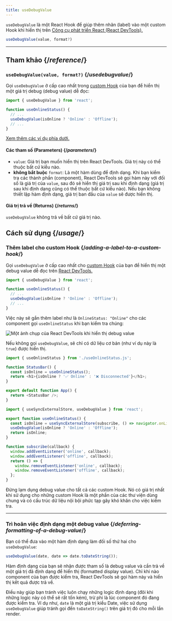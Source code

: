 ```yaml
---
title: useDebugValue
---
```


<Intro>

`useDebugValue` là một React Hook để giúp thêm nhãn (label) vào một custom Hook khi hiển thị trên [Công cụ phát triển React (React DevTools).](/learn/react-developer-tools)

```js
useDebugValue(value, format?)
```

</Intro>

<InlineToc />

---

## Tham khảo {/*reference*/}

### `useDebugValue(value, format?)` {/*usedebugvalue*/}

Gọi `useDebugValue` ở cấp cao nhất trong [custom Hook](/learn/reusing-logic-with-custom-hooks) của bạn để hiển thị một giá trị debug (debug value) dễ đọc:

```js
import { useDebugValue } from 'react';

function useOnlineStatus() {
  // ...
  useDebugValue(isOnline ? 'Online' : 'Offline');
  // ...
}
```

[Xem thêm các ví dụ phía dưới.](#usage)

#### Các tham số (Parameters) {/*parameters*/}

* `value`: Giá trị bạn muốn hiển thị trên React DevTools. Giá trị này có thể thuộc bất cứ kiểu nào.
* **không bắt buộc** `format`: Là một hàm dùng để định dạng. Khi bạn kiểm tra các thành phần (component), React DevTools sẽ gọi hàm này với đối số là giá trị của `value`, sau đó sẽ hiển thị giá trị sau khi định dạng (giá trị sau khi định dạng cũng có thể thuộc bất cứ kiểu nào). Nếu bạn không thiết lập hàm định dạng, giá trị ban đầu của `value` sẽ được hiển thị.

#### Giá trị trả về (Returns) {/*returns*/}

`useDebugValue` không trả về bất cứ giá trị nào.

## Cách sử dụng {/*usage*/}

### Thêm label cho custom Hook {/*adding-a-label-to-a-custom-hook*/}

Gọi `useDebugValue` ở cấp cao nhất cho [custom Hook](/learn/reusing-logic-with-custom-hooks) của bạn để hiển thị một <CodeStep step={1}>debug value</CodeStep> dễ đọc trên [React DevTools.](/learn/react-developer-tools)

```js [[1, 5, "isOnline ? 'Online' : 'Offline'"]]
import { useDebugValue } from 'react';

function useOnlineStatus() {
  // ...
  useDebugValue(isOnline ? 'Online' : 'Offline');
  // ...
}
```

Việc này sẽ gắn thêm label như là `OnlineStatus: "Online"` cho các component gọi `useOnlineStatus` khi bạn kiểm tra chúng:

![Một ảnh chụp của React DevTools khi hiển thị debug value](/images/docs/react-devtools-usedebugvalue.png)

Nếu không gọi `useDebugValue`, sẽ chỉ có dữ liệu cơ bản (như ví dụ này là `true`) được hiển thị.

<Sandpack>

```js
import { useOnlineStatus } from './useOnlineStatus.js';

function StatusBar() {
  const isOnline = useOnlineStatus();
  return <h1>{isOnline ? '✅ Online' : '❌ Disconnected'}</h1>;
}

export default function App() {
  return <StatusBar />;
}
```

```js useOnlineStatus.js active
import { useSyncExternalStore, useDebugValue } from 'react';

export function useOnlineStatus() {
  const isOnline = useSyncExternalStore(subscribe, () => navigator.onLine, () => true);
  useDebugValue(isOnline ? 'Online' : 'Offline');
  return isOnline;
}

function subscribe(callback) {
  window.addEventListener('online', callback);
  window.addEventListener('offline', callback);
  return () => {
    window.removeEventListener('online', callback);
    window.removeEventListener('offline', callback);
  };
}
```

</Sandpack>

<Note>

Đừng lạm dụng debug value cho tất cả các custom Hook. Nó có giá trị nhất khi sử dụng cho những custom Hook là một phần của các thư viện dùng chung và có cấu trúc dữ liệu nội bội phức tạp gây khó khăn cho việc kiểm tra.

</Note>

---

### Trì hoãn việc định dạng một debug value {/*deferring-formatting-of-a-debug-value*/}

Bạn có thể đưa vào một hàm định dạng làm đối số thứ hai cho `useDebugValue`:

```js [[1, 1, "date", 18], [2, 1, "date.toDateString()"]]
useDebugValue(date, date => date.toDateString());
```

Hàm định dạng của bạn sẽ nhận được tham số là <CodeStep step={1}>debug value</CodeStep> và cần trả về một <CodeStep step={2}>giá trị đã định dạng để hiển thị (formatted display value)</CodeStep>. Chỉ khi nào component của bạn được kiểm tra, React DevTools sẽ gọi hàm này và hiển thị kết quả được trả về.

Điều này giúp bạn tránh việc luôn chạy những logic định dạng (đôi khi những logic này có thể sẽ rất tốn kém), trừ phi là lúc component đó đang được kiểm tra. Ví dụ như, `date` là một giá trị kiểu Date, việc sử dụng `useDebugValue` giúp tránh gọi đến `toDateString()` trên giá trị đó cho mỗi lần render.
